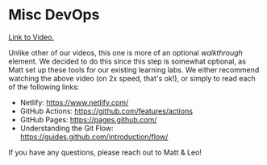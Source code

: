 # Misc DevOps

[Link to Video.](https://youtu.be/HH2c3YZZasg)

Unlike other of our videos, this one is more of an optional *walkthrough* element. We decided to do this since this step is somewhat optional, as Matt set up these tools for our existing learning labs. We either recommend watching the above video (on 2x speed, that's ok!), or simply to read each of the following links:

* Netlify: https://www.netlify.com/
* GitHub Actions: https://github.com/features/actions
* GitHub Pages: https://pages.github.com/
* Understanding the Git Flow: https://guides.github.com/introduction/flow/

If you have any questions, please reach out to Matt & Leo!
